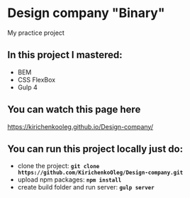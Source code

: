 # Design company "Binary"

My practice project

## In this project I mastered:

* BEM
* CSS FlexBox
* Gulp 4

## You can watch this page here 
<https://kirichenkooleg.github.io/Design-company/>

## You can run this project locally just do:

* clone the project: **`git clone https://github.com/KirichenkoOleg/Design-company.git`**
* upload npm packages: **`npm install`**
* create build folder and run server: **`gulp server`**